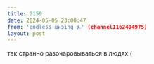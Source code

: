 ```yaml
---
title: 2159
date: 2024-05-05 23:00:47
from: 'endless шизing ⍼' (channel1162404975)
layout: post
---
```


так странно разочаровываться в людях:(
